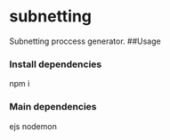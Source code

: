 # subnetting
Subnetting proccess generator. 
##Usage
### Install dependencies
npm i 
### Main dependencies
ejs
nodemon

